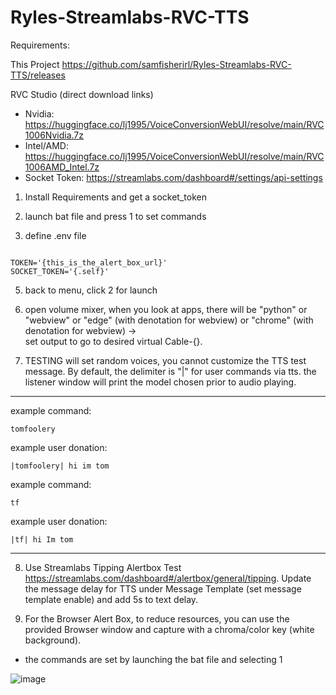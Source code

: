 # Ryles-Streamlabs-RVC-TTS

Requirements:

  This Project https://github.com/samfisherirl/Ryles-Streamlabs-RVC-TTS/releases
  
  RVC Studio (direct download links)
  
-  Nvidia:
    https://huggingface.co/lj1995/VoiceConversionWebUI/resolve/main/RVC1006Nvidia.7z 
-  Intel/AMD:
    https://huggingface.co/lj1995/VoiceConversionWebUI/resolve/main/RVC1006AMD_Intel.7z
  - Socket Token:
    https://streamlabs.com/dashboard#/settings/api-settings

1) Install Requirements and get a socket_token  
2)  launch bat file and press 1 to set commands

3) define .env file
```env

TOKEN='{this_is_the_alert_box_url}'
SOCKET_TOKEN='{.self}'
```
5) back to menu, click 2 for launch

6) open volume mixer, when you look at apps, there will be "python" or "webview" or "edge" (with denotation for webview) or "chrome" (with denotation for webview) ->  
set output to go to desired virtual Cable-{}. 


7) TESTING will set random voices, you cannot customize the TTS test message. By default, the delimiter is "|" for user commands via tts. the listener window will print the model chosen prior to audio playing.
________________

example command: 

```tomfoolery```

example user donation:

```|tomfoolery| hi im tom```



example command: 

```tf```

example user donation:

```|tf| hi Im tom```
________________



8) Use Streamlabs Tipping Alertbox Test https://streamlabs.com/dashboard#/alertbox/general/tipping. Update the message delay for TTS under Message Template (set message template enable) and add 5s to text delay.

9) For the Browser Alert Box, to reduce resources, you can use the provided Browser window and capture with a chroma/color key (white background).


- the commands are set by launching the bat file and selecting 1

![image](https://github.com/user-attachments/assets/79f6f47f-2125-43c3-ab2e-74862ed8966e)
